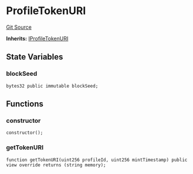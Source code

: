 # ProfileTokenURI
[Git Source](https://github.com/digiv3rse/protocol-contracts/blob/78826068117a4eb9f5d01837d2d88deb72b92ea0/contracts/misc/token-uris/ProfileTokenURI.sol)

**Inherits:**
[IProfileTokenURI](/contracts/interfaces/IProfileTokenURI.sol/interface.IProfileTokenURI.md)


## State Variables
### blockSeed

```solidity
bytes32 public immutable blockSeed;
```


## Functions
### constructor


```solidity
constructor();
```

### getTokenURI


```solidity
function getTokenURI(uint256 profileId, uint256 mintTimestamp) public view override returns (string memory);
```

